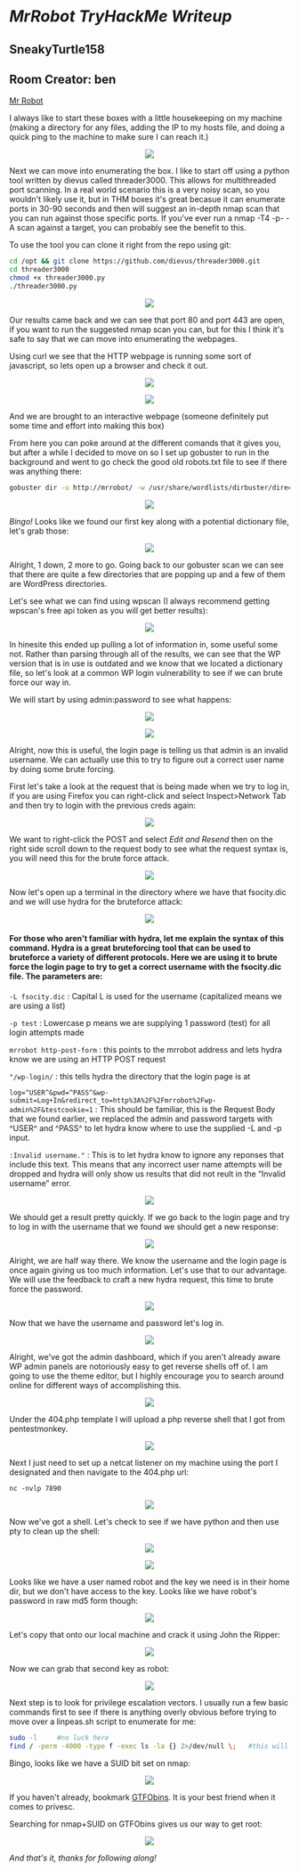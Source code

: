 # **_MrRobot TryHackMe Writeup_**
## SneakyTurtle158
## Room Creator: ben
[Mr Robot](https://tryhackme.com/room/mrrobot)

I always like to start these boxes with a little housekeeping on my machine (making a directory for any files, adding the IP to my hosts file, and doing a quick ping to the machine to make sure I can reach it.)

<p align="center">
  <img src="https://github.com/SneakyTurtle158/TryHackMe_Writeups/blob/pictures/mrrobot/1.png">
</p>

Next we can move into enumerating the box. I like to start off using a python tool written by dievus called threader3000. This allows for multithreaded port scanning. In a real world scenario this is a very noisy scan, so you wouldn't likely use it, but in THM boxes it's great becasue it can enumerate ports in 30-90 seconds and then will suggest an in-depth nmap scan that you can run against those specific ports. If you've ever run a nmap -T4 -p- -A scan against a target, you can probably see the benefit to this. 

To use the tool you can clone it right from the repo using git:

```bash
cd /opt && git clone https://github.com/dievus/threader3000.git
cd threader3000
chmod +x threader3000.py
./threader3000.py
```
<p align="center">
  <img src="https://github.com/SneakyTurtle158/TryHackMe_Writeups/blob/pictures/mrrobot/2.png">
</p>

Our results came back and we can see that port 80 and port 443 are open, if you want to run the suggested nmap scan you can, but for this I think it's safe to say that we can move into enumerating the webpages. 

Using curl we see that the HTTP webpage is running some sort of javascript, so lets open up a browser and check it out.

<p align="center">
  <img src="https://github.com/SneakyTurtle158/TryHackMe_Writeups/blob/pictures/mrrobot/3.png">
</p>

<p align="center">
  <img src="https://github.com/SneakyTurtle158/TryHackMe_Writeups/blob/pictures/mrrobot/4.png">
</p>

And we are brought to an interactive webpage (someone definitely put some time and effort into making this box)

From here you can poke around at the different comands that it gives you, but after a while I decided to move on so I set up gobuster to run in the background and went to go check the good old robots.txt file to see if there was anything there:

```bash
gobuster dir -u http://mrrobot/ -w /usr/share/wordlists/dirbuster/directory-list-2.3-medium.txt
```

<p align="center">
  <img src="https://github.com/SneakyTurtle158/TryHackMe_Writeups/blob/pictures/mrrobot/5.png">
</p>

_Bingo!_ Looks like we found our first key along with a potential dictionary file, let's grab those:

<p align="center">
  <img src="https://github.com/SneakyTurtle158/TryHackMe_Writeups/blob/pictures/mrrobot/6.png">
</p>

Alright, 1 down, 2 more to go. Going back to our gobuster scan we can see that there are quite a few directories that are popping up and a few of them are WordPress directories. 

Let's see what we can find using wpscan (I always recommend getting wpscan's free api token as you will get better results):

<p align="center">
  <img src="https://github.com/SneakyTurtle158/TryHackMe_Writeups/blob/pictures/mrrobot/7.png">
</p>

In hinesite this ended up pulling a lot of information in, some useful some not. Rather than parsing through all of the results, we can see that the WP version that is in use is outdated and we know that we located a dictionary file, so let's look at a common WP login vulnerability to see if we can brute force our way in.

We will start by using admin:password to see what happens:

<p align="center">
  <img src="https://github.com/SneakyTurtle158/TryHackMe_Writeups/blob/pictures/mrrobot/8.png">
</p>
<p align="center">
  <img src="https://github.com/SneakyTurtle158/TryHackMe_Writeups/blob/pictures/mrrobot/9.png">
</p>

Alright, now this is useful, the login page is telling us that admin is an invalid username. We can actually use this to try to figure out a correct user name by doing some brute forcing. 

First let's take a look at the request that is being made when we try to log in, if you are using Firefox you can right-click and select Inspect>Network Tab and then try to login with the previous creds again:

<p align="center">
  <img src="https://github.com/SneakyTurtle158/TryHackMe_Writeups/blob/pictures/mrrobot/10.png">
</p>

We want to right-click the POST and select _Edit and Resend_ then on the right side scroll down to the request body to see what the request syntax is, you will need this for the brute force attack.

<p align="center">
  <img src="https://github.com/SneakyTurtle158/TryHackMe_Writeups/blob/pictures/mrrobot/11.png">
</p>

Now let's open up a terminal in the directory where we have that fsocity.dic and we will use hydra for the bruteforce attack:

<p align="center">
  <img src="https://github.com/SneakyTurtle158/TryHackMe_Writeups/blob/pictures/mrrobot/12.png">
</p>

#### For those who aren't familiar with hydra, let me explain the syntax of this command. Hydra is a great bruteforcing tool that can be used to bruteforce a variety of different protocols. Here we are using it to brute force the login page to try to get a correct username with the fsocity.dic file. The parameters are:

`-L fsocity.dic` : Capital L is used for the username (capitalized means we are using a list)

`-p test` : Lowercase p means we are supplying 1 password (test) for all login attempts made

`mrrobot http-post-form` : this points to the mrrobot address and lets hydra know we are using an HTTP POST request

`"/wp-login/` : this tells hydra the directory that the login page is at

`log=^USER^&pwd=^PASS^&wp-submit=Log+In&redirect_to=http%3A%2F%2Fmrrobot%2Fwp-admin%2F&testcookie=1` : This should be familiar, this is the Request Body that we found earlier, we replaced the admin and password targets with ^USER^ and ^PASS^ to let hydra know where to use the supplied -L and -p input.

`:Invalid username."` : This is to let hydra know to ignore any reponses that include this text. This means that any incorrect user name attempts will be dropped and hydra will only show us results that did not reult in the “Invalid username” error.

<p align="center">
  <img src="https://github.com/SneakyTurtle158/TryHackMe_Writeups/blob/pictures/mrrobot/13.png">
</p>

We should get a result pretty quickly. If we go back to the login page and try to log in with the username that we found we should get a new response:

<p align="center">
  <img src="https://github.com/SneakyTurtle158/TryHackMe_Writeups/blob/pictures/mrrobot/14.png">
</p>

Alright, we are half way there. We know the username and the login page is once again giving us too much information. Let's use that to our advantage. We will use the feedback to craft a new hydra request, this time to brute force the password. 

<p align="center">
  <img src="https://github.com/SneakyTurtle158/TryHackMe_Writeups/blob/pictures/mrrobot/15.png">
</p>

Now that we have the username and password let's log in.

<p align="center">
  <img src="https://github.com/SneakyTurtle158/TryHackMe_Writeups/blob/pictures/mrrobot/16.png">
</p>

Alright, we've got the admin dashboard, which if you aren't already aware WP admin panels are notoriously easy to get reverse shells off of. I am going to use the theme editor, but I highly encourage you to search around online for different ways of accomplishing this. 

<p align="center">
  <img src="https://github.com/SneakyTurtle158/TryHackMe_Writeups/blob/pictures/mrrobot/17.png">
</p>

Under the 404.php template I will upload a php reverse shell that I got from pentestmonkey.

<p align="center">
  <img src="https://github.com/SneakyTurtle158/TryHackMe_Writeups/blob/pictures/mrrobot/18.png">
</p>

Next I just need to set up a netcat listener on my machine using the port I designated and then navigate to the 404.php url:

`nc -nvlp 7890`

<p align="center">
  <img src="https://github.com/SneakyTurtle158/TryHackMe_Writeups/blob/pictures/mrrobot/19.png">
</p>

Now we've got a shell. Let's check to see if we have python and then use pty to clean up the shell:

<p align="center">
  <img src="https://github.com/SneakyTurtle158/TryHackMe_Writeups/blob/pictures/mrrobot/20.png">
</p>

<p align="center">
  <img src="https://github.com/SneakyTurtle158/TryHackMe_Writeups/blob/pictures/mrrobot/21.png">
</p>

Looks like we have a user named robot and the key we need is in their home dir, but we don't have access to the key. Looks like we have robot's password in raw md5 form though:

<p align="center">
  <img src="https://github.com/SneakyTurtle158/TryHackMe_Writeups/blob/pictures/mrrobot/22.png">
</p>

Let's copy that onto our local machine and crack it using John the Ripper:

<p align="center">
  <img src="https://github.com/SneakyTurtle158/TryHackMe_Writeups/blob/pictures/mrrobot/23.png">
</p>

Now we can grab that second key as robot:

<p align="center">
  <img src="https://github.com/SneakyTurtle158/TryHackMe_Writeups/blob/pictures/mrrobot/24.png">
</p>

Next step is to look for privilege escalation vectors. I usually run a few basic commands first to see if there is anything overly obvious before trying to move over a linpeas.sh script to enumerate for me:

```bash
sudo -l		#no luck here
find / -perm -4000 -type f -exec ls -la {} 2>/dev/null \;	#this will help us look for SUID bits
```
Bingo, looks like we have a SUID bit set on nmap:

<p align="center">
  <img src="https://github.com/SneakyTurtle158/TryHackMe_Writeups/blob/pictures/mrrobot/25.png">
</p>

If you haven't already, bookmark [GTFObins](https://gtfobins.github.io/). It is your best friend when it comes to privesc.

Searching for nmap+SUID on GTFObins gives us our way to get root:

<p align="center">
  <img src="https://github.com/SneakyTurtle158/TryHackMe_Writeups/blob/pictures/mrrobot/26.png">
</p>

_And that's it, thanks for following along!_
